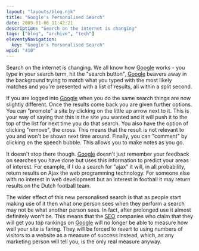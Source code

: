 ```yaml
---
layout: "layouts/blog.njk"
title: "Google's Personalised Search"
date: 2009-01-06 11:42:21
description: "Search on the internet is changing"
tags: ["blog", "archive", "tech"]
eleventyNavigation:
  key: "Google's Personalised Search"
wpid: "410"
---
```


Search on the internet is changing. We all know how <a href="https://www.google.co.uk" target="_blank">Google</a> works - you type in your search term, hit the "search button", <a href="https://www.google.co.uk" target="_blank">Google</a> beavers away in the background trying to match what you typed with the most likely matches and you're presented with a list of results, all within a split second.

If you are logged into <a href="https://www.google.co.uk" target="_blank">Google</a> when you do the same search things are now slightly different. Once the results come back you are given further options. You can "promote" a site by clicking on the little up arrow next to it. This is your way of saying that this is the site you wanted and it will push it to the top of the list for next time you do that search. You also have the option of clicking "remove", the cross. This means that the result is not relevant to you and won't be shown next time around. Finally, you can "comment" by clicking on the speech bubble. This allows you to make notes as you go.

It doesn't stop there though. <a href="https://www.google.co.uk" target="_blank">Google</a> doesn't just remember your feedback on searches you have done but uses this information to predict your areas of interest. For example, if I do a search for "ajax" it will, in all probability, return results on Ajax the web programming technology. For someone else with no interest in web development but an interest in football it may return results on the Dutch football team.

The wider effect of this new personalised search is that as people start making use of it then what one person sees when they perform a search may not be what another person sees. In fact, after prolonged use it almost definitely won't be. This means that the <a href="https://www.seoexpert.org.uk" target="_blank">SEO</a> companies who claim that they will get you top rankings on <a href="https://www.google.co.uk" target="_blank">Google</a> will no longer be able to measure how well your site is faring. They will be forced to revert to using numbers of visitors to a website as a measure of success instead, which, as any marketing person will tell you, is the only real measure anyway.
